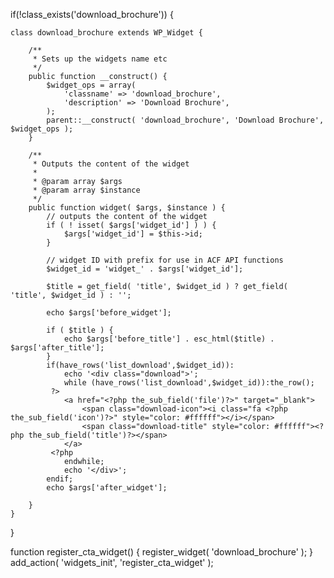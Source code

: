 if(!class_exists('download_brochure')) {
    
    class download_brochure extends WP_Widget {
        
        /**
         * Sets up the widgets name etc
         */
        public function __construct() {
            $widget_ops = array(
                'classname' => 'download_brochure',
                'description' => 'Download Brochure',
            );
            parent::__construct( 'download_brochure', 'Download Brochure', $widget_ops );
        }
        
        /**
         * Outputs the content of the widget
         *
         * @param array $args
         * @param array $instance
         */
        public function widget( $args, $instance ) {
            // outputs the content of the widget
            if ( ! isset( $args['widget_id'] ) ) {
                $args['widget_id'] = $this->id;
            }
            
            // widget ID with prefix for use in ACF API functions
            $widget_id = 'widget_' . $args['widget_id'];
            
            $title = get_field( 'title', $widget_id ) ? get_field( 'title', $widget_id ) : '';
            
            echo $args['before_widget'];
            
            if ( $title ) {
                echo $args['before_title'] . esc_html($title) . $args['after_title'];
            }
            if(have_rows('list_download',$widget_id)):
                echo '<div class="download">';
                while (have_rows('list_download',$widget_id)):the_row();
             ?>
                <a href="<?php the_sub_field('file')?>" target="_blank">
                    <span class="download-icon"><i class="fa <?php the_sub_field('icon')?>" style="color: #ffffff"></i></span>
                    <span class="download-title" style="color: #ffffff"><?php the_sub_field('title')?></span>
                </a>
             <?php  
                endwhile;
                echo '</div>';
            endif;
            echo $args['after_widget'];
            
        }
    }
    
}

function register_cta_widget()
{
    register_widget( 'download_brochure' );
}
add_action( 'widgets_init', 'register_cta_widget' );
